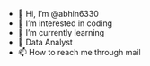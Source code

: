 - 👋 Hi, I’m @abhin6330
- 👀 I’m interested in coding
- 🌱 I’m currently learning 
- 💞️ Data Analyst
- 📫 How to reach me through mail


<!---
abhin6330/abhin6330 is a ✨ special ✨ repository because its `README.md` (this file) appears on your GitHub profile.
You can click the Preview link to take a look at your changes.
--->
